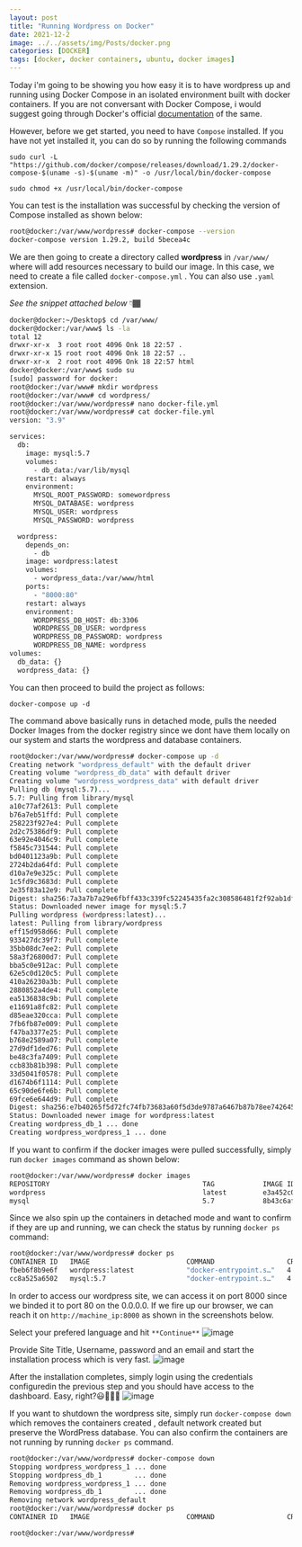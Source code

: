 ```yaml
---
layout: post
title: "Running Wordpress on Docker"
date: 2021-12-2
image: ../../assets/img/Posts/docker.png
categories: [DOCKER]
tags: [docker, docker containers, ubuntu, docker images]
---
```


Today i'm going to be showing you how easy it is to have wordpress up and running using Docker Compose in an isolated environment built with docker containers. If you are not conversant with Docker Compose, i would suggest going through Docker's official [documentation](https://docs.docker.com/compose/gettingstarted/) of the same.

However, before we get started, you need to have `Compose` installed. If you have not yet installed it, you can do so by running the following commands

`sudo curl -L "https://github.com/docker/compose/releases/download/1.29.2/docker-compose-$(uname -s)-$(uname -m)" -o /usr/local/bin/docker-compose`

`sudo chmod +x /usr/local/bin/docker-compose`

You can test is the installation was successful by checking the version of Compose installed as shown below:

```bash
root@docker:/var/www/wordpress# docker-compose --version
docker-compose version 1.29.2, build 5becea4c
```

We are then going to create a directory called **wordpress** in `/var/www/` where will add resources necessary to build our image. In this case, we need to create a file called `docker-compose.yml` . You can also use `.yaml` extension.

_See the snippet attached below_ 👇🏾

```bash
docker@docker:~/Desktop$ cd /var/www/
docker@docker:/var/www$ ls -la
total 12
drwxr-xr-x  3 root root 4096 Onk 18 22:57 .
drwxr-xr-x 15 root root 4096 Onk 18 22:57 ..
drwxr-xr-x  2 root root 4096 Onk 18 22:57 html
docker@docker:/var/www$ sudo su
[sudo] password for docker:
root@docker:/var/www# mkdir wordpress
root@docker:/var/www# cd wordpress/
root@docker:/var/www/wordpress# nano docker-file.yml
root@docker:/var/www/wordpress# cat docker-file.yml
version: "3.9"

services:
  db:
    image: mysql:5.7
    volumes:
      - db_data:/var/lib/mysql
    restart: always
    environment:
      MYSQL_ROOT_PASSWORD: somewordpress
      MYSQL_DATABASE: wordpress
      MYSQL_USER: wordpress
      MYSQL_PASSWORD: wordpress

  wordpress:
    depends_on:
      - db
    image: wordpress:latest
    volumes:
      - wordpress_data:/var/www/html
    ports:
      - "8000:80"
    restart: always
    environment:
      WORDPRESS_DB_HOST: db:3306
      WORDPRESS_DB_USER: wordpress
      WORDPRESS_DB_PASSWORD: wordpress
      WORDPRESS_DB_NAME: wordpress
volumes:
  db_data: {}
  wordpress_data: {}
```

You can then proceed to build the project as follows:

`docker-compose up -d`

The command above basically runs in detached mode, pulls the needed Docker Images from the docker registry since we dont have them locally on our system and starts the wordpress and database containers.

```bash
root@docker:/var/www/wordpress# docker-compose up -d
Creating network "wordpress_default" with the default driver
Creating volume "wordpress_db_data" with default driver
Creating volume "wordpress_wordpress_data" with default driver
Pulling db (mysql:5.7)...
5.7: Pulling from library/mysql
a10c77af2613: Pull complete
b76a7eb51ffd: Pull complete
258223f927e4: Pull complete
2d2c75386df9: Pull complete
63e92e4046c9: Pull complete
f5845c731544: Pull complete
bd0401123a9b: Pull complete
2724b2da64fd: Pull complete
d10a7e9e325c: Pull complete
1c5fd9c3683d: Pull complete
2e35f83a12e9: Pull complete
Digest: sha256:7a3a7b7a29e6fbff433c339fc52245435fa2c308586481f2f92ab1df239d6a29
Status: Downloaded newer image for mysql:5.7
Pulling wordpress (wordpress:latest)...
latest: Pulling from library/wordpress
eff15d958d66: Pull complete
933427dc39f7: Pull complete
35bb08dc7ee2: Pull complete
58a3f26800d7: Pull complete
bba5c0e912ac: Pull complete
62e5c0d120c5: Pull complete
410a26230a3b: Pull complete
2880852a4de4: Pull complete
ea5136838c9b: Pull complete
e11691a8fc82: Pull complete
d85eae320cca: Pull complete
7fb6fb87e009: Pull complete
f47ba3377e25: Pull complete
b768e2589a07: Pull complete
27d9df1ded76: Pull complete
be48c3fa7409: Pull complete
ccb83b81b398: Pull complete
33d5041f0578: Pull complete
d1674b6f1114: Pull complete
65c90de6fe6b: Pull complete
69fce6e644d9: Pull complete
Digest: sha256:e7b40265f5d72fc74fb73683a60f5d3de9787a6467b87b78ee742645807d8463
Status: Downloaded newer image for wordpress:latest
Creating wordpress_db_1 ... done
Creating wordpress_wordpress_1 ... done
```

If you want to confirm if the docker images were pulled successfully, simply run `docker images` command as shown below:

```bash
root@docker:/var/www/wordpress# docker images
REPOSITORY                                      TAG            IMAGE ID       CREATED         SIZE
wordpress                                       latest         e3a452c0a154   13 days ago     616MB
mysql                                           5.7            8b43c6af2ad0   2 weeks ago     448MB
```

Since we also spin up the containers in detached mode and want to confirm if they are up and running, we can check the status by running `docker ps` command:

```bash
root@docker:/var/www/wordpress# docker ps
CONTAINER ID   IMAGE                        COMMAND                  CREATED         STATUS          PORTS                                       NAMES
fbeb6f8b9e6f   wordpress:latest             "docker-entrypoint.s…"   4 minutes ago   Up 4 minutes    0.0.0.0:8000->80/tcp, :::8000->80/tcp       wordpress_wordpress_1
cc8a525a6502   mysql:5.7                    "docker-entrypoint.s…"   4 minutes ago   Up 4 minutes    3306/tcp, 33060/tcp                         wordpress_db_1

```

In order to access our wordpress site, we can access it on port 8000 since we binded it to port 80 on the 0.0.0.0.
If we fire up our browser, we can reach it on `http://machine_ip:8000` as shown in the screenshots below.

Select your prefered language and hit `**Continue**`
![image](https://user-images.githubusercontent.com/58165365/144333009-cdaded7c-2a3c-4d86-adbd-411a11c369fc.png)

Provide Site Title, Username, password and an email and start the installation process which is very fast.
![image](https://user-images.githubusercontent.com/58165365/144333071-2c940f20-06fb-4ad2-a5fb-96111a91b4f7.png)

After the installation completes, simply login using the credentials configuredin the previous step and you should have access to the dashboard. Easy, right?😃💁🏼‍♂️
![image](https://user-images.githubusercontent.com/58165365/144333115-09d905ad-f28e-45ef-976b-bf0be00964ac.png)

If you want to shutdown the wordpress site, simply run `docker-compose down` which removes the containers created , default network created but preserve the WordPress database. You can also confirm the containers are not running by running `docker ps` command.

```bash
root@docker:/var/www/wordpress# docker-compose down
Stopping wordpress_wordpress_1 ... done
Stopping wordpress_db_1        ... done
Removing wordpress_wordpress_1 ... done
Removing wordpress_db_1        ... done
Removing network wordpress_default
root@docker:/var/www/wordpress# docker ps
CONTAINER ID   IMAGE                        COMMAND                  CREATED       STATUS          PORTS

root@docker:/var/www/wordpress#
```
